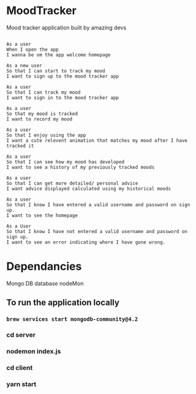 # MoodTracker

Mood tracker application built by amazing devs

```

As a user
When I open the app
I wanna be om the app welcome homepage

As a new user
So that I can start to track my mood
I want to sign up to the mood tracker app

As a user
So that I can track my mood
I want to sign in to the mood tracker app

As a user
So that my mood is tracked
I want to record my mood

As a user
So that I enjoy using the app
I want a cute relevent animation that matches my mood after I have tracked it

As a user
So that I can see how my mood has developed
I want to see a history of my previously tracked moods

As a user
So that I can get more detailed/ personal advice
I want advice displayed calculated using my historical moods

As a user
So that I know I have entered a valid username and password on sign up.
I want to see the homepage

As a User
So that I know I have not entered a valid username and password on sign up.
I want to see an error indicating where I have gone wrong.

```

# Dependancies

Mongo DB database
nodeMon

## To run the application locally

### `brew services start mongodb-community@4.2`

### cd server

### nodemon index.js

### cd client

### yarn start
